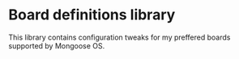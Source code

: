 # Board definitions library

This library contains configuration tweaks for my preffered boards supported by Mongoose OS.
